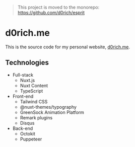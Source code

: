 > This project is moved to the monorepo: https://github.com/d0rich/esprit

# d0rich.me

This is the source code for my personal website, [d0rich.me](https://d0rich.me).

## Technologies

- Full-stack
  - Nuxt.js
  - Nuxt Content
  - TypeScript
- Front-end
  - Tailwind CSS
  - @nuxt-themes/typography
  - GreenSock Animation Platform
  - Remark plugins
  - Disqus
- Back-end
  - Octokit
  - Puppeteer
